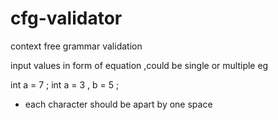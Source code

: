 # cfg-validator
context free grammar validation


input values in form of equation ,could be single or multiple
eg

int a = 7 ;
int a = 3 , b = 5 ;

- each character should be apart by one space
